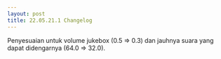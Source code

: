 ```yaml
---
layout: post
title: 22.05.21.1 Changelog
---
```

Penyesuaian untuk volume jukebox (0.5 => 0.3) dan jauhnya suara yang dapat didengarnya (64.0 => 32.0).
